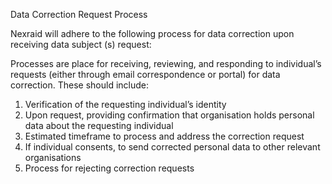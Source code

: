 Data Correction Request Process

Nexraid will adhere to the following process for data correction upon receiving data subject (s) request:

Processes are place for receiving, reviewing, and responding to individual’s requests (either through email correspondence or portal) for data correction.  These should include: 
1. Verification of the requesting individual’s identity
2. Upon request, providing confirmation that organisation holds personal data about the requesting individual
3. Estimated timeframe to process and address the correction request
4. If individual consents, to send corrected personal data to other relevant organisations
5. Process for rejecting correction requests